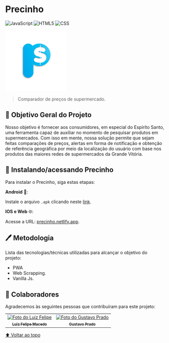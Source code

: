# Precinho

![JavaScript](https://img.shields.io/badge/-JavaScript-333333?style=flat&logo=javascript)
![HTML5](https://img.shields.io/badge/-HTML5-333333?style=flat&logo=HTML5)
![CSS](https://img.shields.io/badge/-CSS-333333?style=flat&logo=CSS3&logoColor=1572B6)

<img src="public/icon-192x192.png" alt="logo">

> Comparador de preços de supermercado.

## 🎯 Objetivo Geral do Projeto

Nosso objetivo é fornecer aos consumidores, em especial do Espiríto Santo, uma ferramenta capaz de auxiliar no momento de pesquisar produtos em supermercados. 
Com isso em mente, nossa solução permite que sejam feitas comparações de preços, alertas em forma de notificação e obtenção de referência geográfica por 
meio da localização do usuário com base nos produtos das maiores redes de supermercados da Grande Vitória.

## 🚀 Instalando/acessando Precinho

Para instalar o Precinho, siga estas etapas:

**Android** 📱:

Instale o arquivo `.apk` clicando neste [link](https://drive.google.com/file/d/13DHeZJ7PSDk-XTejwgKtQJEaixE2oFwN/view?usp=sharing).


**IOS e Web** 🌐:

Acesse a URL: [precinho.netlify.app](https://precinho.netlify.app/).

## 🖊️ Metodologia

Lista das tecnologias/técnicas utilizadas para alcançar o objetivo do projeto:
* PWA
* Web Scrapping.
* Vanilla Js.

## 🤝 Colaboradores

Agradecemos às seguintes pessoas que contribuíram para este projeto:

<table>
  <tr>
    <td align="center">
      <a href="https://github.com/luizfelipemacedoc">
        <img src="https://github.com/luizfelipemacedoc.png" width="100px;" alt="Foto do Luiz Felipe"/><br>
        <sub>
          <b>Luiz Felipe Macedo</b>
        </sub>
      </a>
    </td>
    <td align="center">
      <a href="https://github.com/gustavopradobr">
        <img src="https://github.com/gustavopradobr.png" width="100px;" alt="Foto do Gustavo Prado"/><br>
        <sub>
          <b>Gustavo Prado</b>
        </sub>
      </a>
    </td>
  </tr>
</table>

[⬆ Voltar ao topo](#nome-do-projeto)<br>
